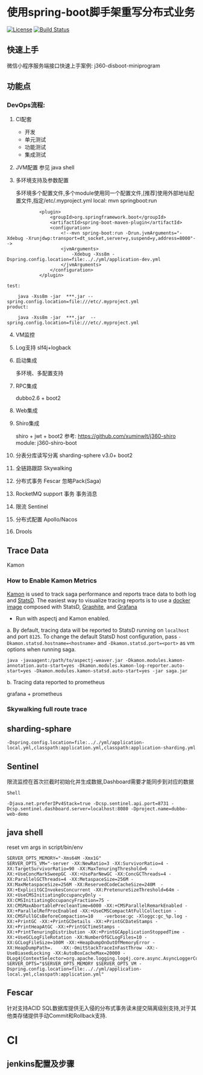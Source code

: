 # 使用spring-boot脚手架重写分布式业务

[![License](https://img.shields.io/badge/license-Apache%202-4EB1BA.svg)](https://www.apache.org/licenses/LICENSE-2.0.html)
[![Build Status](https://travis-ci.org/xuminwlt/j360-disboot-all.svg?branch=master)](https://travis-ci.org/xuminwlt/j360-disboot-all)


## 快速上手

微信小程序服务端接口快速上手案例: j360-disboot-miniprogram


## 功能点

### DevOps流程:
1. CI配套
    
    - 开发
    - 单元测试
    - 功能测试
    - 集成测试
    
2. JVM配置
    参见 java shell
    
3. 多环境支持及参数配置
    
    多环境多个配置文件,多个module使用同一个配置文件,[推荐]使用外部地址配置文件,指定/etc/.myproject.yml
    local:
        mvn springboot:run
        
```
            <plugin>
                <groupId>org.springframework.boot</groupId>
                <artifactId>spring-boot-maven-plugin</artifactId>
                <configuration>
                    <!--mvn spring-boot:run -Drun.jvmArguments="-Xdebug -Xrunjdwp:transport=dt_socket,server=y,suspend=y,address=8000"-->
                    <jvmArguments>
                        -Xdebug -Xss8m -Dspring.config.location=file:.././yml/application-dev.yml
                    </jvmArguments>
                </configuration>
            </plugin>
```  
        
    test:
    
        java -Xss8m -jar  ***.jar --spring.config.location=file:///etc/.myproject.yml    
    product:
    
        java -Xss8m -jar  ***.jar  --spring.config.location=file:///etc/.myproject.yml
            
        
4. VM监控
    
    
5. Log支持
    slf4j+logback
6. 启动集成
    
    多环境、多配置支持
    
7. RPC集成

    dubbo2.6 + boot2
    
8. Web集成
    
    
9. Shiro集成
    
    shiro + jwt + boot2
    参考: https://github.com/xuminwlt/j360-shiro
    module: j360-shiro-boot
       
10. 分表分库读写分离
    sharding-sphere v3.0+ boot2

11. 全链路跟踪
    Skywalking

12. 分布式事务
    Fescar 忽略Pack(Saga)
    
13. RocketMQ support 事务
    事务消息

14. 限流
    Sentinel
    
15. 分布式配置
    Apollo/Nacos
    
16. Drools
    
## Trace Data

Kamon

### How to Enable Kamon Metrics
[Kamon](http://kamon.io/documentation/get-started/) is used to track saga performance and reports trace data to both log
and [StatsD](https://github.com/etsy/statsd/). The easiest way to visualize tracing reports is to use a [docker image](http://kamon.io/documentation/kamon-statsd/0.6.6/overview/)
composed with StatsD, [Graphite](http://graphite.wikidot.com/), and [Grafana](http://grafana.org/)

- Run with aspectj and Kamon enabled. 

a. By default, tracing data will be reported to StatsD running on `localhost` and port `8125`. To change the default StatsD
host configuration, pass `-Dkamon.statsd.hostname=<hostname>` and `-Dkamon.statsd.port=<port>` as vm options when running
saga.
```
java -javaagent:/path/to/aspectj-weaver.jar -Dkamon.modules.kamon-annotation.auto-start=yes -Dkamon.modules.kamon-log-reporter.auto-start=yes -Dkamon.modules.kamon-statsd.auto-start=yes -jar saga.jar
```

b. Tracing data reported to  prometheus

grafana + prometheus

### Skywalking full route trace



 
## sharding-sphare

```
-Dspring.config.location=file:.././yml/application-local.yml,classpath:application.yml,classpath:application-sharding.yml

```

## Sentinel
限流监控在首次拦截时初始化并生成数据,Dashboard需要才能同步到对应的数据

```
Shell

-Djava.net.preferIPv4Stack=true -Dcsp.sentinel.api.port=8731 -Dcsp.sentinel.dashboard.server=localhost:8080 -Dproject.name=dubbo-web-demo
```
## java shell

reset vm args in script/bin/env

```
SERVER_OPTS_MEMORY="-Xms64M -Xmx1G"
SERVER_OPTS_VM="-server -XX:NewRatio=3 -XX:SurvivorRatio=4 -XX:TargetSurvivorRatio=90 -XX:MaxTenuringThreshold=6 -XX:+UseConcMarkSweepGC -XX:+UseParNewGC -XX:ConcGCThreads=4 -XX:ParallelGCThreads=4 -XX:MetaspaceSize=256M -XX:MaxMetaspaceSize=256M -XX:ReservedCodeCacheSize=240M  -XX:+ExplicitGCInvokesConcurrent -XX:PretenureSizeThreshold=64m -XX:+UseCMSInitiatingOccupancyOnly -XX:CMSInitiatingOccupancyFraction=75 -XX:CMSMaxAbortablePrecleanTime=6000 -XX:+CMSParallelRemarkEnabled -XX:+ParallelRefProcEnabled -XX:+UseCMSCompactAtFullCollection -XX:CMSFullGCsBeforeCompaction=10    -verbose:gc -Xloggc:gc_%p.log -XX:+PrintGC -XX:+PrintGCDetails -XX:+PrintGCDateStamps -XX:+PrintHeapAtGC -XX:+PrintGCTimeStamps -XX:+PrintTenuringDistribution -XX:+PrintGCApplicationStoppedTime -XX:+UseGCLogFileRotation -XX:NumberOfGCLogFiles=10 -XX:GCLogFileSize=100M -XX:+HeapDumpOnOutOfMemoryError -XX:HeapDumpPath=.   -XX:-OmitStackTraceInFastThrow -XX:-UseBiasedLocking -XX:AutoBoxCacheMax=20000 -DLog4jContextSelector=org.apache.logging.log4j.core.async.AsyncLoggerContextSelector"
SERVER_OPTS="$SERVER_OPTS_MEMORY $SERVER_OPTS_VM -Dspring.config.location=file:.././yml/application-local.yml,classpath:application.yml"
```

## Fescar

针对支持ACID SQL数据库提供无入侵的分布式事务读未提交隔离级别支持,对于其他类存储提供手动Commit和Rollback支持.

# CI 

## jenkins配置及步骤